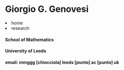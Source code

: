<html lang="en">
<head>
<meta charset="UTF-8"/>
<meta name="viewport" content="width=device-width, initial-scale=1.0"/>

</head>
<body>
  <h1>
    Giorgio G. Genovesi
  </h1>
<nav>
  <li>home</li>
  <li>research</li>
</nav>
<section>
  <h4>School of Mathematics</h4>
 <h4>University of Leeds</h4>
 <h4> email: mmggg [chiocciola] leeds [punto] ac [punto] uk </h4> 
</section>
  
</body>
</html>
